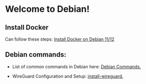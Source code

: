 # Welcome to Debian!

## Install Docker 

Can follow these steps: [Install Docker on Debian 11/12](https://github.com/rcosta-uk/docker/blob/main/install-debian-based.md)


## Debian commands:

- List of common commands in Debian here: [Debian Commands.](./debian-command.md)


- WireGuard Configuration and Setup: [install-wireguard.](./install-wireguard.md)
